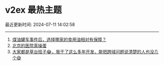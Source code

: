# v2ex 最热主题

最近更新时间: 2024-07-11 14:02:58

--- 
1. [煤油罐车事件后，选择哪家的食用油相对有保障？](https://www.v2ex.com/t/1056439) 
2. [北京的医院真操蛋](https://www.v2ex.com/t/1056474) 
3. [大家都是草台班子😂，我干了这么多年开发，能把跨域问题说清楚的人也没几个😅](https://www.v2ex.com/t/1056504) 
